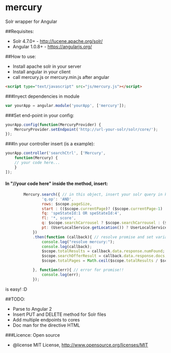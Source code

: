 # mercury
Solr wrapper for Angular

##Requisites:
* Solr 4.7.0+ - http://lucene.apache.org/solr/
* Angular 1.0.8+ - https://angularjs.org/

##How to use:
* Install apache solr in your server
* Install angular in your client
* call mercury.js or mercury.min.js after angular
```html
<script type="text/javascript" src="js/mercury.js"></script>
```
###Inyect dependencies in module
```javascript
var yourApp = angular.module('yourApp', ['mercury']);
```
###Set end-point in your config:
```javascript
yourApp.config(function(MercuryProvider) {
    MercuryProvider.setEndpoint('http://url-your-solr/solr/core/');
});
```
###In your controller insert (is a example):
```javascript
yourApp.controller('searchCtrl', ['Mercury',
	function(Mercury) { 
	// your code here...
	}
]);
```
#### In "//your code here" inside the method, insert:
```javascript
        Mercury.search({ // in this object, insert your solr query in keys!! this is example...
                'q.op': 'AND',
                rows: $scope.pageSize,
                start : (($scope.currentPage)? ($scope.currentPage-1) : 0) * $scope.pageSize,
                fq: 'speStateId:1 OR speStateId:4',
                fl: '*, score',
                q: $scope.searchCarrousel ? $scope.searchCarrousel : ($scope.search) ? $scope.search: '*',
                pt: (UserLocalService.getLocation()) ? UserLocalService.getLocation().lat + "," + UserLocalService.getLocation().lon : ''
            })
            .then(function (callback){ // resolve promise and set variable for view!!
                console.log("resolve mercury:");
                console.log(callback);
                $scope.totalResults = callback.data.response.numFound;
                $scope.searchOfferResult = callback.data.response.docs;
                $scope.totalPages = Math.ceil($scope.totalResults / $scope.pageSize);

            }, function(err){ // error for promise!!
                console.log(err);
            });
```

is easy! :D

##TODO:
* Parse to Angular 2
* Insert PUT and DELETE method for Solr files
* Add multiple endpoints to cores
* Doc man for the directive HTML

###Licence:
Open source
 * @license MIT License, http://www.opensource.org/licenses/MIT
